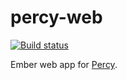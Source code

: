 # percy-web

[![Build status](https://badge.buildkite.com/c5a2ecb69c413ef1b2709d9c256edb4a17c1922b23f38bbefe.svg)](https://buildkite.com/percy/test-web)

Ember web app for [Percy](https://percy.io).
